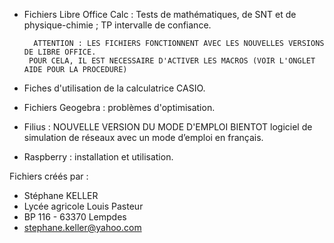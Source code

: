 - Fichiers Libre Office Calc :
        Tests de mathématiques, de SNT et de physique-chimie ; TP intervalle de confiance.
 
        ATTENTION : LES FICHIERS FONCTIONNENT AVEC LES NOUVELLES VERSIONS DE LIBRE OFFICE.
       POUR CELA, IL EST NECESSAIRE D'ACTIVER LES MACROS (VOIR L'ONGLET AIDE POUR LA PROCEDURE)

- Fiches d'utilisation de la calculatrice CASIO.
- Fichiers Geogebra : problèmes d'optimisation.

- Filius : NOUVELLE VERSION DU MODE D'EMPLOI BIENTOT
logiciel de simulation de réseaux avec un mode d’emploi en français.

- Raspberry : installation et utilisation.

Fichiers créés par :
- Stéphane KELLER
- Lycée agricole Louis Pasteur
- BP 116 - 63370 Lempdes
- stephane.keller@yahoo.com
